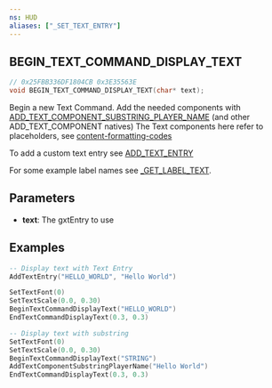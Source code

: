 ```yaml
---
ns: HUD
aliases: ["_SET_TEXT_ENTRY"]
---
```

## BEGIN_TEXT_COMMAND_DISPLAY_TEXT

```c
// 0x25FBB336DF1804CB 0x3E35563E
void BEGIN_TEXT_COMMAND_DISPLAY_TEXT(char* text);
```

Begin a new Text Command.
Add the needed components with [ADD_TEXT_COMPONENT_SUBSTRING_PLAYER_NAME](#_0x6C188BE134E074AA) (and other ADD_TEXT_COMPONENT natives)
The Text components here refer to placeholders, see [content-formatting-codes](https://docs.fivem.net/docs/game-references/text-formatting/#content-formatting-codes)

To add a custom text entry see [ADD_TEXT_ENTRY](#_0x32CA01C3)

For some example label names see [_GET_LABEL_TEXT](#_0x7B5280EBA9840C72).

## Parameters
* **text**: The gxtEntry to use


## Examples

```lua
-- Display text with Text Entry
AddTextEntry("HELLO_WORLD", "Hello World")

SetTextFont(0)
SetTextScale(0.0, 0.30)
BeginTextCommandDisplayText("HELLO_WORLD")
EndTextCommandDisplayText(0.3, 0.3)

-- Display text with substring
SetTextFont(0)
SetTextScale(0.0, 0.30)
BeginTextCommandDisplayText("STRING")
AddTextComponentSubstringPlayerName("Hello World")
EndTextCommandDisplayText(0.3, 0.3)
```

